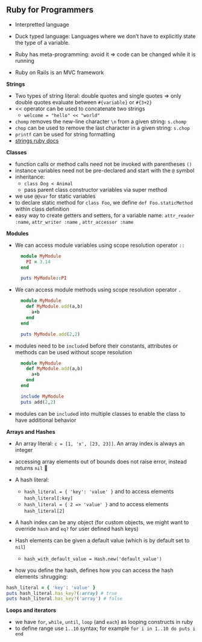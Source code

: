 ## Ruby for Programmers

- Interpretted language

- Duck typed language: Languages where we don’t have to explicitly state the type of a variable.

- Ruby has meta-programming: avoid it => code can be changed while it is running

- Ruby on Rails is an MVC framework

**Strings**

- Two types of string literal: double quotes and single quotes => only double quotes evaluate between `#{variable}`
  or `#{3+2}`
- << operator can be used to concatenate two strings
    - `welcome = "hello" << "world"`
- `chomp` removes the new-line character `\n` from a given string: `s.chomp`
- `chop` can be used to remove the last character in a given string: `s.chop`
- `printf` can be used for string formatting
- [strings ruby docs](https://ruby-doc.org/core-2.6/String.html)

**Classes**

- function calls or method calls need not be invoked with parentheses `()`
- instance variables need not be pre-declared and start with the `@` symbol
- inheritance:
    - `class Dog < Animal`
    - pass parent class constructor variables via super method
- we use `@@var` for static variables
- to declare static method for `class Foo`, we define `def Foo.staticMethod` within class definition
- easy way to create getters and setters, for a variable name: `attr_reader :name`, `attr_writer :name`
  , `attr_accessor :name`

**Modules**

- We can access module variables using scope resolution operator `::`
  ```ruby
    module MyModule
      PI = 3.14
    end
  
    puts MyModule::PI
  ```
- We can access module methods using scope resolution operator `.`
  ```ruby
    module MyModule
      def MyModule.add(a,b)
        a+b
      end
    end
  
    puts MyModule.add(2,2)
  ```
- modules need to be `include`d before their constants, attributes or methods can be used without scope resolution
  ```ruby
    module MyModule
      def MyModule.add(a,b)
        a+b
      end
    end
  
    include MyModule
    puts add(2,2)
  ```
- modules can be `include`d into multiple classes to enable the class to have additional behavior

**Arrays and Hashes**

- An array literal: `c = [1, 'x', [23, 23]]`. An array index is always an integer
- accessing array elements out of bounds does not raise error, instead returns `nil` :thinking:

- A hash literal:
    - `hash_literal = { 'key': 'value' }` and to access elements `hash_literal[:key]`
    - `hash_literal = { 2 => 'value' }` and to access elements `hash_literal[2]`
- A hash index can be any object (for custom objects, we might want to override `hash` and `eq?` for user defined hash
  keys)
- Hash elements can be given a default value (which is by default set to `nil`)
    - `hash_with_default_value = Hash.new('default_value')`

- how you define the hash, defines how you can access the hash elements :shrugging:

```ruby
hash_literal = { 'key': 'value' }
puts hash_literal.has_key?(:array) # true
puts hash_literal.has_key?('array') # false
```

**Loops and iterators**

- we have `for`, `while`, `until`, `loop` (and `each`) as looping constructs in ruby
- to define range use `1..10` syntax; for example `for i in 1..10 do puts i end`
